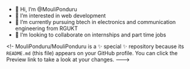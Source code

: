 - 👋 Hi, I’m @MouliPonduru
- 👀 I’m interested in web development
- 🌱 I’m currently pursuing btech in electronics and communication engineering from RGUKT
- 💞️ I’m looking to collaborate on internships and part time jobs

<!-
MouliPonduru/MouliPonduru is a ✨ special ✨ repository because its `README.md` (this file) appears on your GitHub profile.
You can click the Preview link to take a look at your changes.
--->
